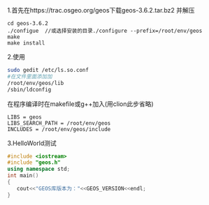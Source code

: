 1.首先在https://trac.osgeo.org/geos下载geos-3.6.2.tar.bz2 并解压

```
cd geos-3.6.2
./configue  //或选择安装的目录./configure --prefix=/root/env/geos
make 
make install 
```

2.使用

```bash
sudo gedit /etc/ls.so.conf
#在文件里面添加加
/root/env/geos/lib
/sbin/ldconfig
```

在程序编译时在makefile或g++加入(用clion此步省略)

```
LIBS = geos
LIBS_SEARCH_PATH = /root/env/geos
INCLUDES = /root/env/geos/include
```

3.HelloWorld测试

```c++
#include <iostream>
#include "geos.h"
using namespace std;
int main()
{
   cout<<"GEOS库版本为："<<GEOS_VERSION<<endl;
}
```

